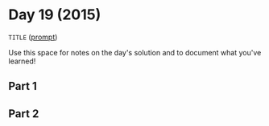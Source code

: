 # Day 19 (2015)

`TITLE` ([prompt](https://adventofcode.com/2015/day/19))

Use this space for notes on the day's solution and to document what you've learned!

## Part 1

## Part 2

